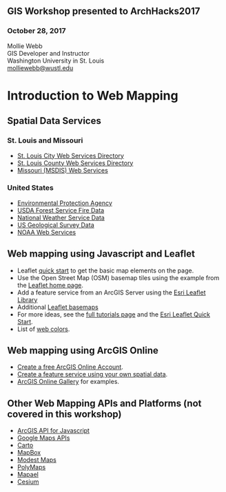 ## GIS Workshop presented to ArchHacks2017 ##
### October 28, 2017 ###
Mollie Webb<br>
GIS Developer and Instructor<br>
Washington University in St. Louis<br>
molliewebb@wustl.edu<br>

# Introduction to Web Mapping #

## Spatial Data Services ##

### St. Louis and Missouri ###
* [St. Louis City Web Services Directory](http://stlgis.stlouis-mo.gov/arcgis/rest/services)
* [St. Louis County Web Services Directory](http://maps.stlouisco.com/arcgis/rest/services)
* [Missouri (MSDIS) Web Services](http://msdis.missouri.edu/webservices/mapping/index.html)

### United States ###
* [Environmental Protection Agency](https://geodata.epa.gov/arcgis/rest/services)
* [USDA Forest Service Fire Data](https://fsapps.nwcg.gov/afm/wms.php)
* [National Weather Service Data](http://www.nws.noaa.gov/gis/services.html)
* [US Geological Survey Data](https://viewer.nationalmap.gov/services/)
* [NOAA Web Services](https://nowcoast.noaa.gov/help/#!section=mapservices)

## Web mapping using Javascript and Leaflet ##

* Leaflet [quick start](http://leafletjs.com/examples/quick-start/) to get the basic map elements on the page.
* Use the Open Street Map (OSM) basemap tiles using the example from the [Leaflet home page](http://leafletjs.com/).
* Add a feature service from an ArcGIS Server using the [Esri Leaflet Library](https://esri.github.io/esri-leaflet/api-reference/layers/feature-layer.html)
* Additional [Leaflet basemaps](http://leaflet-extras.github.io/leaflet-providers/preview/)
* For more ideas, see the [full tutorials page](http://leafletjs.com/examples.html) and the [Esri Leaflet Quick Start](https://esri.github.io/esri-leaflet/examples/).
* List of [web colors](https://www.w3schools.com/colors/default.asp).

## Web mapping using ArcGIS Online ##
* [Create a free ArcGIS Online Account](https://www.arcgis.com/home/signin.html).
* [Create a feature service using your own spatial data](http://doc.arcgis.com/en/arcgis-online/share-maps/publish-features.htm).
* [ArcGIS Online Gallery](https://www.arcgis.com/home/gallery.html#c=esri&t=maps&o=modified) for examples.

## Other Web Mapping APIs and Platforms (not covered in this workshop) ##

* [ArcGIS API for Javascript](https://developers.arcgis.com/javascript/)
* [Google Maps APIs](https://developers.google.com/maps/)
* [Carto](https://carto.com/)
* [MapBox](https://www.mapbox.com/)
* [Modest Maps](http://modestmaps.com/)
* [PolyMaps](http://polymaps.org/)
* [Mapael](https://www.vincentbroute.fr/mapael/)
* [Cesium](http://cesiumjs.org/)
